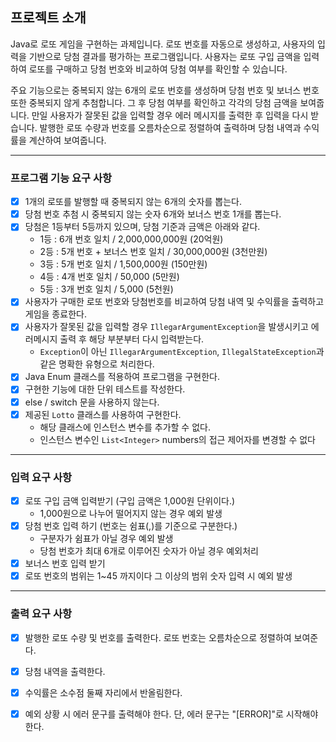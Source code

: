 ## 프로젝트 소개
Java로 로또 게임을 구현하는 과제입니다. 로또 번호를 자동으로 생성하고, 사용자의 입력을 기반으로 당첨 결과를 평가하는 프로그램입니다.
사용자는 로또 구입 금액을 입력하여 로또를 구매하고 당첨 번호와 비교하여 당첨 여부를 확인할 수 있습니다.

주요 기능으로는 중복되지 않는 6개의 로또 번호를 생성하며 당첨 번호 및 보너스 번호 또한 중복되지 않게 추첨합니다.
그 후 당첨 여부를 확인하고 각각의 당첨 금액을 보여줍니다. 만일 사용자가 잘못된 값을 입력할 경우 에러 메시지를 출력한 후 입력을 다시 받습니다.
발행한 로또 수량과 번호를 오름차순으로 정렬하여 출력하며 당첨 내역과 수익률을 계산하여 보여줍니다.

---
### 프로그램 기능 요구 사항

- [x] 1개의 로또를 발행할 때 중복되지 않는 6개의 숫자를 뽑는다.
- [x] 당첨 번호 추첨 시 중복되지 않는 숫자 6개와 보너스 번호 1개를 뽑는다.
- [x] 당첨은 1등부터 5등까지 있으며, 당첨 기준과 금액은 아래와 같다.
    -  1등 : 6개 번호 일치 / 2,000,000,000원 (20억원)
    -  2등 : 5개 번호 + 보너스 번호 일치 / 30,000,000원 (3천만원)
    -  3등 : 5개 번호 일치 / 1,500,000원 (150만원)
    -  4등 : 4개 번호 일치 / 50,000 (5만원)
    -  5등 : 3개 번호 일치 / 5,000 (5천원)
- [x] 사용자가 구매한 로또 번호와 당첨번호를 비교하여 당첨 내역 및 수익률을 출력하고 게임을 종료한다.
- [x] 사용자가 잘못된 값을 입력할 경우 `IllegarArgumentException`을 발생시키고 에러메시지 출력 후 해당 부분부터 다시 입력받는다.
    - `Exception`이 아닌 `IllegarArgumentException`, `IllegalStateException`과 같은 명확한 유형으로 처리한다.
- [x] Java Enum 클래스를 적용하여 프로그램을 구현한다.
- [x] 구현한 기능에 대한 단위 테스트를 작성한다.
- [x] else / switch 문을 사용하지 않는다.
- [x] 제공된 `Lotto` 클래스를 사용하여 구현한다.
    - 해당 클래스에 인스턴스 변수를 추가할 수 없다.
    - 인스턴스 변수인 `List<Integer>` numbers의 접근 제어자를 변경할 수 없다
---

### 입력 요구 사항

- [x] 로또 구입 금액 입력받기 (구입 금액은 1,000원 단위이다.)
    - 1,000원으로 나누어 떨어지지 않는 경우 예외 발생
- [x] 당첨 번호 입력 하기 (번호는 쉼표(,)를 기준으로 구분한다.)
    - 구분자가 쉼표가 아닐 경우 예외 발생
    - 당첨 번호가 최대 6개로 이루어진 숫자가 아닐 경우 예외처리
- [x] 보너스 번호 입력 받기
- [x] 로또 번호의 범위는 1~45 까지이다 그 이상의 범위 숫자 입력 시 예외 발생

---

### 출력 요구 사항

- [x] 발행한 로또 수량 및 번호를 출력한다. 로또 번호는 오름차순으로 정렬하여 보여준다.
- [x] 당첨 내역을 출력한다.
- [x] 수익률은 소수점 둘째 자리에서 반올림한다.
- [x] 예외 상황 시 에러 문구를 출력해야 한다. 단, 에러 문구는 "[ERROR]"로 시작해야 한다.



